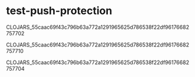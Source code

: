 # test-push-protection

CLOJARS_55caac69f43c796b63a772a1291965625d786538f22df96176682757702

CLOJARS_55caac69f43c796b63a772a1291965625d786538f22df96176682757710

CLOJARS_55caac69f43c796b63a772a1291965625d786538f22df96176682757704

